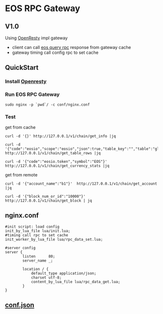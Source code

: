 # EOS RPC Gateway

## V1.0
Using [OpenResty](https://openresty.org/) impl gateway
- client can call [eos query rpc](https://developers.eos.io/eosio-nodeos/reference) response from gateway cache
- gateway timing call config rpc to set cache

## QuickStart

### Install [Openresty](https://openresty.org/en/installation.html)

### Run EOS RPC Gateway
```
sudo nginx -p `pwd`/ -c conf/nginx.conf
```

### Test
get from cache
```
curl -d '{}' http://127.0.0.1/v1/chain/get_info |jq

curl -d '{"code":"eosio","scope":"eosio","json":true,"table_key":"","table":"global"}' http://127.0.0.1/v1/chain/get_table_rows |jq

curl -d '{"code":"eosio.token","symbol":"EOS"}' http://127.0.0.1/v1/chain/get_currency_stats |jq
```

get from remote
```
curl -d '{"account_name":"b1"}'  http://127.0.0.1/v1/chain/get_account |jq

curl -d '{"block_num_or_id":"10000"}'  http://127.0.0.1/v1/chain/get_block | jq
```

## nginx.conf
```
#init script: load config
init_by_lua_file lua/init.lua;
#timing call rpc to set cache
init_worker_by_lua_file lua/rpc_data_set.lua;

#server config
server {
        listen      80;
        server_name _;

        location / {
            default_type application/json;
            charset utf-8;
            content_by_lua_file lua/rpc_data_get.lua;
        }
}
```

## [conf.json](conf/conf.json)
